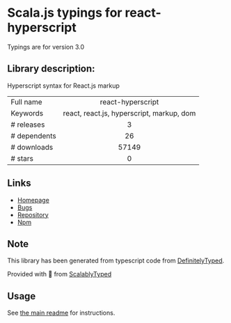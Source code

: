 
# Scala.js typings for react-hyperscript

Typings are for version 3.0

## Library description:
Hyperscript syntax for React.js markup

|                    |                 |
| ------------------ | :-------------: |
| Full name          | react-hyperscript |
| Keywords           | react, react.js, hyperscript, markup, dom |
| # releases         | 3 |
| # dependents       | 26 |
| # downloads        | 57149 |
| # stars            | 0 |

## Links
- [Homepage](https://github.com/mlmorg/react-hyperscript)
- [Bugs](https://github.com/mlmorg/react-hyperscript/issues)
- [Repository](https://github.com/mlmorg/react-hyperscript)
- [Npm](https://www.npmjs.com/package/react-hyperscript)
    


## Note
This library has been generated from typescript code from [DefinitelyTyped](https://definitelytyped.org).

Provided with :purple_heart: from [ScalablyTyped](https://github.com/oyvindberg/ScalablyTyped)

## Usage
See [the main readme](../../readme.md) for instructions.


